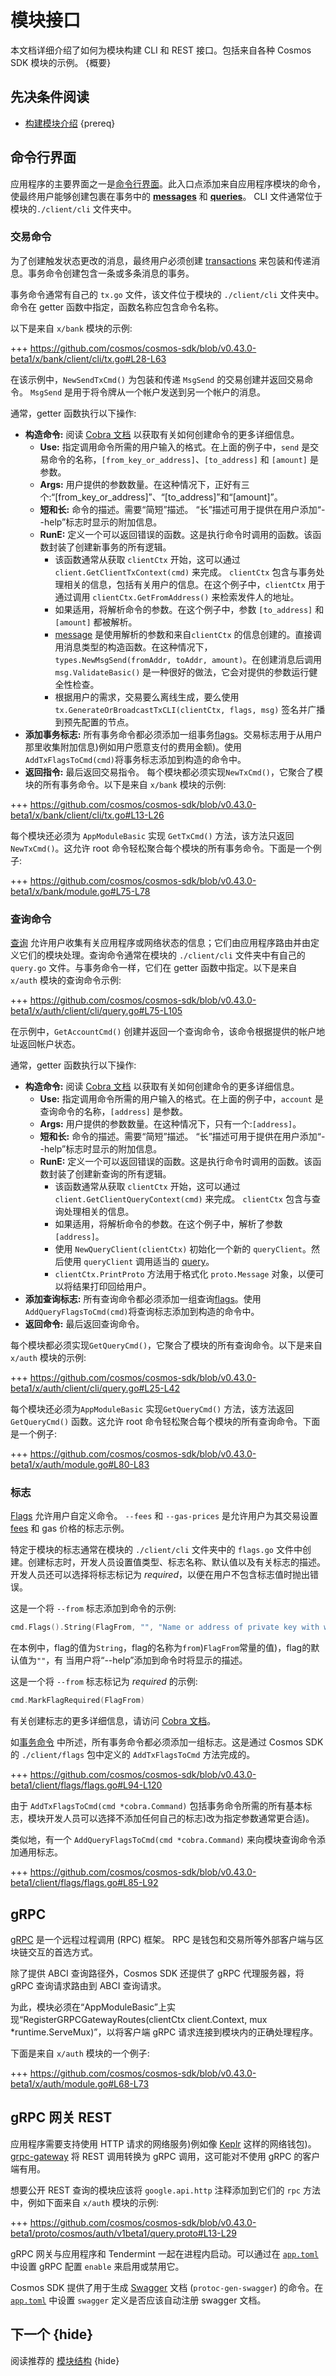 # 模块接口

本文档详细介绍了如何为模块构建 CLI 和 REST 接口。包括来自各种 Cosmos SDK 模块的示例。 {概要}

## 先决条件阅读

- [构建模块介绍](./intro.md) {prereq}

## 命令行界面

应用程序的主要界面之一是[命令行界面](../core/cli.md)。此入口点添加来自应用程序模块的命令，使最终用户能够创建包裹在事务中的 [**messages**](./messages-and-queries.md#messages) 和 [**queries**](./messages-和-queries.md#queries)。 CLI 文件通常位于模块的`./client/cli` 文件夹中。

### 交易命令

 为了创建触发状态更改的消息，最终用户必须创建 [transactions](../core/transactions.md) 来包装和传递消息。事务命令创建包含一条或多条消息的事务。

 事务命令通常有自己的 `tx.go` 文件，该文件位于模块的 `./client/cli` 文件夹中。命令在 getter 函数中指定，函数名称应包含命令名称。

以下是来自 `x/bank` 模块的示例:

+++ https://github.com/cosmos/cosmos-sdk/blob/v0.43.0-beta1/x/bank/client/cli/tx.go#L28-L63

在该示例中，`NewSendTxCmd()` 为包装和传递 `MsgSend` 的交易创建并返回交易命令。 `MsgSend` 是用于将令牌从一个帐户发送到另一个帐户的消息。

通常，getter 函数执行以下操作:

- **构造命令:** 阅读 [Cobra 文档](https://godoc.org/github.com/spf13/cobra) 以获取有关如何创建命令的更多详细信息。
    - **Use:** 指定调用命令所需的用户输入的格式。在上面的例子中，`send` 是交易命令的名称，`[from_key_or_address]`、`[to_address]` 和 `[amount]` 是参数。
    - **Args:** 用户提供的参数数量。在这种情况下，正好有三个:“[from_key_or_address]”、“[to_address]”和“[amount]”。
    - **短和长:** 命令的描述。需要“简短”描述。 “长”描述可用于提供在用户添加“--help”标志时显示的附加信息。
    - **RunE:** 定义一个可以返回错误的函数。这是执行命令时调用的函数。该函数封装了创建新事务的所有逻辑。
        - 该函数通常从获取 `clientCtx` 开始，这可以通过 `client.GetClientTxContext(cmd)` 来完成。 `clientCtx` 包含与事务处理相关的信息，包括有关用户的信息。在这个例子中，`clientCtx` 用于通过调用 `clientCtx.GetFromAddress()` 来检索发件人的地址。
        - 如果适用，将解析命令的参数。在这个例子中，参数 `[to_address]` 和 `[amount]` 都被解析。
        - [message](./messages-and-queries.md) 是使用解析的参数和来自`clientCtx` 的信息创建的。直接调用消息类型的构造函数。在这种情况下，`types.NewMsgSend(fromAddr, toAddr, amount)`。在创建消息后调用 `msg.ValidateBasic()` 是一种很好的做法，它会对提供的参数运行健全性检查。
        - 根据用户的需求，交易要么离线生成，要么使用 `tx.GenerateOrBroadcastTxCLI(clientCtx, flags, msg)` 签名并广播到预先配置的节点。
- **添加事务标志:** 所有事务命令都必须添加一组事务[flags](#flags)。交易标志用于从用户那里收集附加信息)例如用户愿意支付的费用金额)。使用`AddTxFlagsToCmd(cmd)`将事务标志添加到构造的命令中。
- **返回指令:** 最后返回交易指令。 
每个模块都必须实现`NewTxCmd()`，它聚合了模块的所有事务命令。以下是来自 `x/bank` 模块的示例:

+++ https://github.com/cosmos/cosmos-sdk/blob/v0.43.0-beta1/x/bank/client/cli/tx.go#L13-L26

每个模块还必须为 `AppModuleBasic` 实现 `GetTxCmd()` 方法，该方法只返回 `NewTxCmd()`。这允许 root 命令轻松聚合每个模块的所有事务命令。下面是一个例子:

+++ https://github.com/cosmos/cosmos-sdk/blob/v0.43.0-beta1/x/bank/module.go#L75-L78

### 查询命令

[查询](./messages-and-queries.md#queries) 允许用户收集有关应用程序或网络状态的信息；它们由应用程序路由并由定义它们的模块处理。查询命令通常在模块的 `./client/cli` 文件夹中有自己的 `query.go` 文件。与事务命令一样，它们在 getter 函数中指定。以下是来自 `x/auth` 模块的查询命令示例:

+++ https://github.com/cosmos/cosmos-sdk/blob/v0.43.0-beta1/x/auth/client/cli/query.go#L75-L105

在示例中，`GetAccountCmd()` 创建并返回一个查询命令，该命令根据提供的帐户地址返回帐户状态。

通常，getter 函数执行以下操作:

- **构造命令:** 阅读 [Cobra 文档](https://godoc.org/github.com/spf13/cobra) 以获取有关如何创建命令的更多详细信息。
    - **Use:** 指定调用命令所需的用户输入的格式。在上面的例子中，`account` 是查询命令的名称，`[address]` 是参数。
    - **Args:** 用户提供的参数数量。在这种情况下，只有一个:`[address]`。
    - **短和长:** 命令的描述。需要“简短”描述。 “长”描述可用于提供在用户添加“--help”标志时显示的附加信息。
    - **RunE:** 定义一个可以返回错误的函数。这是执行命令时调用的函数。该函数封装了创建新查询的所有逻辑。
        - 该函数通常从获取 `clientCtx` 开始，这可以通过 `client.GetClientQueryContext(cmd)` 来完成。 `clientCtx` 包含与查询处理相关的信息。
        - 如果适用，将解析命令的参数。在这个例子中，解析了参数`[address]`。
        - 使用 `NewQueryClient(clientCtx)` 初始化一个新的 `queryClient`。然后使用 `queryClient` 调用适当的 [query](./messages-and-queries.md#grpc-queries)。
        - `clientCtx.PrintProto` 方法用于格式化 `proto.Message` 对象，以便可以将结果打印回给用户。
- **添加查询标志:** 所有查询命令都必须添加一组查询[flags](#flags)。使用`AddQueryFlagsToCmd(cmd)`将查询标志添加到构造的命令中。
- **返回命令:** 最后返回查询命令。

每个模块都必须实现`GetQueryCmd()`，它聚合了模块的所有查询命令。以下是来自 `x/auth` 模块的示例:

+++ https://github.com/cosmos/cosmos-sdk/blob/v0.43.0-beta1/x/auth/client/cli/query.go#L25-L42

每个模块还必须为`AppModuleBasic` 实现`GetQueryCmd()` 方法，该方法返回`GetQueryCmd()` 函数。这允许 root 命令轻松聚合每个模块的所有查询命令。下面是一个例子:

+++ https://github.com/cosmos/cosmos-sdk/blob/v0.43.0-beta1/x/auth/module.go#L80-L83

### 标志

[Flags](../core/cli.md#flags) 允许用户自定义命令。 `--fees` 和 `--gas-prices` 是允许用户为其交易设置 [fees](../basics/gas-fees.md) 和 gas 价格的标志示例。

特定于模块的标志通常在模块的 `./client/cli` 文件夹中的 `flags.go` 文件中创建。创建标志时，开发人员设置值类型、标志名称、默认值以及有关标志的描述。开发人员还可以选择将标志标记为 _required_，以便在用户不包含标志值时抛出错误。

这是一个将 `--from` 标志添加到命令的示例: 

```go
cmd.Flags().String(FlagFrom, "", "Name or address of private key with which to sign")
```

在本例中，flag的值为`String`，flag的名称为`from`)`FlagFrom`常量的值)，flag的默认值为`""`，有 当用户将“--help”添加到命令时将显示的描述。

这是一个将 `--from` 标志标记为 _required_ 的示例: 

```go
cmd.MarkFlagRequired(FlagFrom)
```

有关创建标志的更多详细信息，请访问 [Cobra 文档](https://github.com/spf13/cobra)。

如[事务命令](#transaction-commands) 中所述，所有事务命令都必须添加一组标志。这是通过 Cosmos SDK 的 `./client/flags` 包中定义的 `AddTxFlagsToCmd` 方法完成的。

+++ https://github.com/cosmos/cosmos-sdk/blob/v0.43.0-beta1/client/flags/flags.go#L94-L120

由于 `AddTxFlagsToCmd(cmd *cobra.Command)` 包括事务命令所需的所有基本标志，模块开发人员可以选择不添加任何自己的标志)改为指定参数通常更合适)。

类似地，有一个 `AddQueryFlagsToCmd(cmd *cobra.Command)` 来向模块查询命令添加通用标志。

+++ https://github.com/cosmos/cosmos-sdk/blob/v0.43.0-beta1/client/flags/flags.go#L85-L92

## gRPC

[gRPC](https://grpc.io/) 是一个远程过程调用 (RPC) 框架。 RPC 是钱包和交易所等外部客户端与区块链交互的首选方式。

除了提供 ABCI 查询路径外，Cosmos SDK 还提供了 gRPC 代理服务器，将 gRPC 查询请求路由到 ABCI 查询请求。

为此，模块必须在“AppModuleBasic”上实现“RegisterGRPCGatewayRoutes(clientCtx client.Context, mux *runtime.ServeMux)”，以将客户端 gRPC 请求连接到模块内的正确处理程序。

下面是来自 `x/auth` 模块的一个例子:

+++ https://github.com/cosmos/cosmos-sdk/blob/v0.43.0-beta1/x/auth/module.go#L68-L73

## gRPC 网关 REST

应用程序需要支持使用 HTTP 请求的网络服务)例如像 [Keplr](https://keplr.xyz) 这样的网络钱包)。 [grpc-gateway](https://github.com/grpc-ecosystem/grpc-gateway) 将 REST 调用转换为 gRPC 调用，这可能对不使用 gRPC 的客户端有用。

想要公开 REST 查询的模块应该将 `google.api.http` 注释添加到它们的 `rpc` 方法中，例如下面来自 `x/auth` 模块的示例:

+++ https://github.com/cosmos/cosmos-sdk/blob/v0.43.0-beta1/proto/cosmos/auth/v1beta1/query.proto#L13-L29

gRPC 网关与应用程序和 Tendermint 一起在进程内启动。可以通过在 [`app.toml`](../run-node/run-node.md#configuring-the-node-using-apptoml) 中设置 gRPC 配置 `enable` 来启用或禁用它。

Cosmos SDK 提供了用于生成 [Swagger](https://swagger.io/) 文档 (`protoc-gen-swagger`) 的命令。在 [`app.toml`](../run-node/run-node.md#configuring-the-node-using-apptoml) 中设置 `swagger` 定义是否应该自动注册 swagger 文档。

## 下一个 {hide}

阅读推荐的 [模块结构](./structure.md) {hide} 